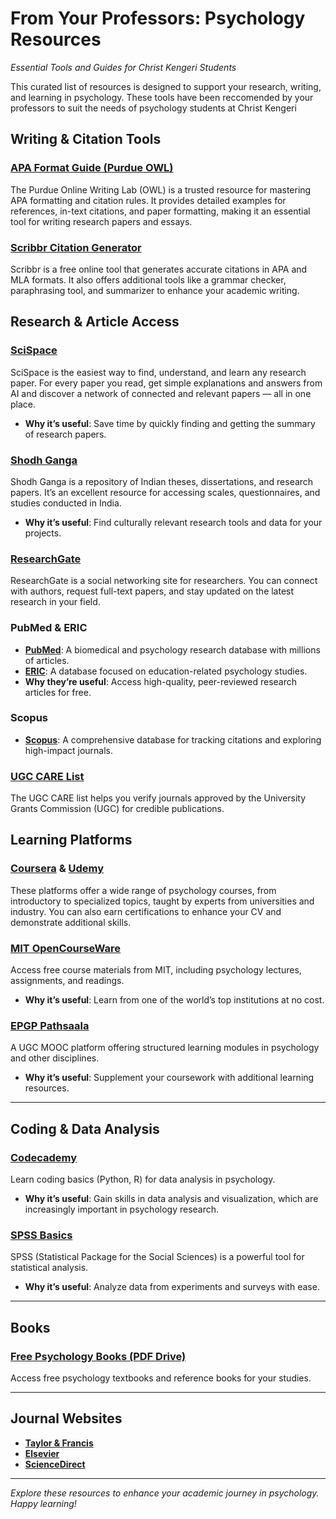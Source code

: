 # From Your Professors: Psychology Resources  
*Essential Tools and Guides for Christ Kengeri Students*  

This curated list of resources is designed to support your research, writing, and learning in psychology. These tools have been reccomended by your professors to suit the needs of psychology students at Christ Kengeri

## **Writing & Citation Tools**  

### **[APA Format Guide (Purdue OWL)](https://owl.purdue.edu/owl/research_and_citation/apa_style/apa_formatting_and_style_guide/index.html)**  <Badge type="tip" text="⭐️" />
The Purdue Online Writing Lab (OWL) is a trusted resource for mastering APA formatting and citation rules. It provides detailed examples for references, in-text citations, and paper formatting, making it an essential tool for writing research papers and essays.  


### **[Scribbr Citation Generator](https://www.scribbr.com/citation/generator/)**  
Scribbr is a free online tool that generates accurate citations in APA and MLA formats. It also offers additional tools like a grammar checker, paraphrasing tool, and summarizer to enhance your academic writing.  



## **Research & Article Access**  

### **[SciSpace](https://scispace.com/)**  
SciSpace is the easiest way to find, understand, and learn any research paper. For every paper you read, get simple explanations and answers from AI and discover a network of connected and relevant papers — all in one place.
- **Why it’s useful**: Save time by quickly finding and getting the summary of research papers.  

### **[Shodh Ganga](https://shodhganga.inflibnet.ac.in/)**  
Shodh Ganga is a repository of Indian theses, dissertations, and research papers. It’s an excellent resource for accessing scales, questionnaires, and studies conducted in India.  
- **Why it’s useful**: Find culturally relevant research tools and data for your projects.  

### **[ResearchGate](https://www.researchgate.net/)**  
ResearchGate is a social networking site for researchers. You can connect with authors, request full-text papers, and stay updated on the latest research in your field.  

### **PubMed & ERIC**  
- **[PubMed](https://pubmed.ncbi.nlm.nih.gov/)**: A biomedical and psychology research database with millions of articles.  
- **[ERIC](https://eric.ed.gov/)**: A database focused on education-related psychology studies.  
- **Why they’re useful**: Access high-quality, peer-reviewed research articles for free.  

### **Scopus**  
- **[Scopus](https://www.scopus.com/)**: A comprehensive database for tracking citations and exploring high-impact journals.  

### **[UGC CARE List](https://ugccare.unipune.ac.in/Apps1/User/Web/SearchJournal)**  
The UGC CARE list helps you verify journals approved by the University Grants Commission (UGC) for credible publications.  


## **Learning Platforms**  

### **[Coursera](https://www.coursera.org/)** & **[Udemy](https://www.udemy.com/)**  
These platforms offer a wide range of psychology courses, from introductory to specialized topics, taught by experts from universities and industry. You can also earn certifications to enhance your CV and demonstrate additional skills.


### **[MIT OpenCourseWare](https://ocw.mit.edu/)**  
Access free course materials from MIT, including psychology lectures, assignments, and readings.  
- **Why it’s useful**: Learn from one of the world’s top institutions at no cost.  

### **[EPGP Pathsaala](https://epgp.inflibnet.ac.in/)**  
A UGC MOOC platform offering structured learning modules in psychology and other disciplines.  
- **Why it’s useful**: Supplement your coursework with additional learning resources.  

---

## **Coding & Data Analysis**  

### **[Codecademy](https://www.codecademy.com/)**  
Learn coding basics (Python, R) for data analysis in psychology.  
- **Why it’s useful**: Gain skills in data analysis and visualization, which are increasingly important in psychology research.  

### **[SPSS Basics](https://www.ibm.com/products/spss-statistics)**  
SPSS (Statistical Package for the Social Sciences) is a powerful tool for statistical analysis.  
- **Why it’s useful**: Analyze data from experiments and surveys with ease.  

---

## **Books**  

### **[Free Psychology Books (PDF Drive)](https://www.pdfdrive.to/categories/65-psychology)**  
Access free psychology textbooks and reference books for your studies.  

---

## **Journal Websites**  
- **[Taylor & Francis](https://www.tandfonline.com/openaccess/openjournals)**  
- **[Elsevier](https://www.elsevier.com/)**  
- **[ScienceDirect](https://www.sciencedirect.com/)**  

---

*Explore these resources to enhance your academic journey in psychology. Happy learning!*